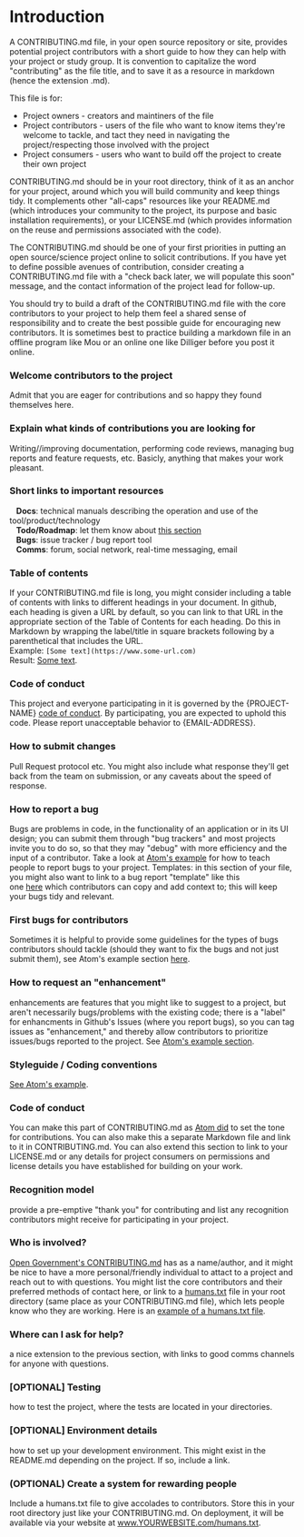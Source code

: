 # Introduction
A CONTRIBUTING.md file, in your open source repository or site, provides potential project contributors with a short guide to how they can help with your project or study group. It is convention to capitalize the word "contributing" as the file title, and to save it as a resource in markdown (hence the extension .md).

This file is for:
- Project owners - creators and maintiners of the file
- Project contributors - users of the file who want to know items they're welcome to tackle, and tact they need in navigating the project/respecting those involved with the project
- Project consumers - users who want to build off the project to create their own project

CONTRIBUTING.md should be in your root directory, think of it as an anchor for your project, around which you will build community and keep things tidy. It complements other "all-caps" resources like your README.md (which introduces your community to the project, its purpose and basic installation requirements), or your LICENSE.md (which provides information on the reuse and permissions associated with the code).

The CONTRIBUTING.md should be one of your first priorities in putting an open source/science project online to solicit contributions. If you have yet to define possible avenues of contribution, consider creating a CONTRIBUTING.md file with a "check back later, we will populate this soon" message, and the contact information of the project lead for follow-up.

You should try to build a draft of the CONTRIBUTING.md file with the core contributors to your project to help them feel a shared sense of responsibility and to create the best possible guide for encouraging new contributors. It is sometimes best to practice building a markdown file in an offline program like Mou or an online one like Dilliger before you post it online.

### Welcome contributors to the project
 Admit that you are eager for contributions and so happy they found themselves here.
### Explain what kinds of contributions you are looking for
 Writing//improving documentation, performing code reviews, managing bug reports and feature requests, etc. Basicly, anything that makes your work pleasant.
### Short links to important resources
   **Docs**: technical manuals describing the operation and use of the tool/product/technology<br/>
   **Todo/Roadmap**: let them know about [this section](https://github.com/DoronBrayer/repo-template/projects)<br/>
   **Bugs**: issue tracker / bug report tool<br/>
   **Comms**: forum, social network, real-time messaging, email<br/>
### Table of contents
If your CONTRIBUTING.md file is long, you might consider including a table of contents with links to different headings in your document. In github, each heading is given a URL by default, so you can link to that URL in the appropriate section of the Table of Contents for each heading. Do this in Markdown by wrapping the label/title in square brackets following by a parenthetical that includes the URL.</br>Example: `[Some text](https://www.some-url.com)`</br>Result: [Some text](https://www.some-url.com).
### Code of conduct
This project and everyone participating in it is governed by the {PROJECT-NAME} [code of conduct](https://github.com/DoronBrayer/repo-template/blob/master/CODE_OF_CONDUCT.md). By participating, you are expected to uphold this code. Please report unacceptable behavior to {EMAIL-ADDRESS}.
### How to submit changes
Pull Request protocol etc. You might also include what response they'll get back from the team on submission, or any caveats about the speed of response.
### How to report a bug
Bugs are problems in code, in the functionality of an application or in its UI design; you can submit them through "bug trackers" and most projects invite you to do so, so that they may "debug" with more efficiency and the input of a contributor. Take a look at [Atom's example](https://github.com/atom/atom/blob/master/CONTRIBUTING.md#reporting-bugs) for how to teach people to report bugs to your project.
Templates: in this section of your file, you might also want to link to a bug report "template" like this one [here](https://github.com/zurb/foundation-sites/issues/new) which contributors can copy and add context to; this will keep your bugs tidy and relevant.
### First bugs for contributors
Sometimes it is helpful to provide some guidelines for the types of bugs contributors should tackle (should they want to fix the bugs and not just submit them), see Atom's example section [here](https://github.com/atom/atom/blob/master/CONTRIBUTING.md#styleguides).
### How to request an "enhancement"
enhancements are features that you might like to suggest to a project, but aren't necessarily bugs/problems with the existing code; there is a "label" for enhancments in Github's Issues (where you report bugs), so you can tag issues as "enhancement," and thereby allow contributors to prioritize issues/bugs reported to the project. See [Atom's example section](https://github.com/atom/atom/blob/master/CONTRIBUTING.md#suggesting-enhancements).
### Styleguide / Coding conventions
[See Atom's example](https://github.com/atom/atom/blob/master/CONTRIBUTING.md#styleguides).
### Code of conduct
You can make this part of CONTRIBUTING.md as [Atom did](https://github.com/atom/atom/blob/master/CONTRIBUTING.md#code-of-conduct) to set the tone for contributions. You can also make this a separate Markdown file and link to it in CONTRIBUTING.md. You can also extend this section to link to your LICENSE.md or any details for project consumers on permissions and license details you have established for building on your work.
### Recognition model
provide a pre-emptive "thank you" for contributing and list any recognition contributors might receive for participating in your project.
### Who is involved?
[Open Government's CONTRIBUTING.md](https://github.com/opengovernment/opengovernment/blob/master/CONTRIBUTING.md) has as a name/author, and it might be nice to have a more personal/friendly individual to attact to a project and reach out to with questions. You might list the core contributors and their preferred methods of contact here, or link to a [humans.txt](http://humanstxt.org/) file in your root directory (same place as your CONTRIBUTING.md file), which lets people know who they are working. Here is an [example of a humans.txt file](http://stereosemantics.com/humans.txt).
### Where can I ask for help?
a nice extension to the previous section, with links to good comms channels for anyone with questions.
### [OPTIONAL] Testing
how to test the project, where the tests are located in your directories.
### [OPTIONAL] Environment details
how to set up your development environment. This might exist in the README.md depending on the project. If so, include a link.
### (OPTIONAL) Create a system for rewarding people
Include a humans.txt file to give accolades to contributors. Store this in your root directory just like your CONTRIBUTING.md. On deployment, it will be available via your website at www.YOURWEBSITE.com/humans.txt.
